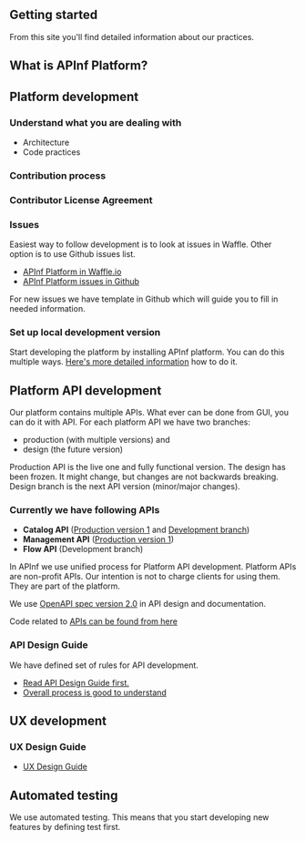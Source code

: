 ## Getting started 

From this site you'll find detailed information about our practices. 

## What is APInf Platform? 

## Platform development

### Understand what you are dealing with

- Architecture
- Code practices

### Contribution process

### Contributor License Agreement

### Issues

Easiest way to follow development is to look at issues in Waffle. Other option is to use Github issues list. 
- [APInf Platform in Waffle.io](https://waffle.io/apinf/platform)
- [APInf Platform issues in Github](https://github.com/apinf/platform/issues)

For new issues we have template in Github which will guide you to fill in needed information. 

### Set up local development version 
Start developing the platform by installing APInf platform. You can do this multiple ways. [Here's more detailed information](https://github.com/apinf/platform/blob/develop/INSTALL.md) how to do it. 


## Platform API development

Our platform contains multiple APIs. What ever can be done from GUI, you can do it with API. For each platform API we have two branches:
- production (with multiple versions) and
- design (the future version)

Production API is the live one and fully functional version. The design has been frozen. It might change, but changes are not backwards breaking. Design branch is the next API version (minor/major changes). 

### Currently we have following APIs 
- **Catalog API** ([Production version 1](https://apinf.io/apis/apinf-catalog-rest-api-1) and [Development branch](https://apinf.io/apis/apinf-catalog-rest-api-design))
- **Management API** ([Production version 1](https://apinf.io/apis/apinf-management-rest-api))
- **Flow API** (Development branch)

In APInf we use unified process for Platform API development. Platform APIs are non-profit APIs. Our intention is not to charge clients for using them. They are part of the platform.

We use [OpenAPI spec version 2.0](https://github.com/OAI/OpenAPI-Specification/blob/master/versions/2.0.md) in API design and documentation. 


Code related to [APIs can be found from here](https://github.com/apinf/platform/tree/develop/apinf_packages/apis)

### API Design Guide
We have defined set of rules for API development. 
- [Read API Design Guide first.](https://apinf.gitbooks.io/api-guidelines/content/)
- [Overall process is good to understand](https://apinf.gitbooks.io/api-guidelines/content/process.html)


## UX development

### UX Design Guide

- [UX Design Guide]() 

## Automated testing

We use automated testing. This means that you start developing new features by defining test first. 
